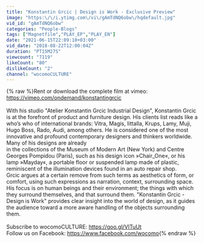 ```yaml
---
title: "Konstantin Grcic | Design is Work - Exclusive Preview"
image: "https:\/\/i.ytimg.com\/vi\/gAmTdNQ6obw\/hqdefault.jpg"
vid_id: "gAmTdNQ6obw"
categories: "People-Blogs"
tags: ["Magnetfilm","PLAY_EP","PLAY_EN"]
date: "2021-06-15T22:09:10+03:00"
vid_date: "2018-08-22T12:00:04Z"
duration: "PT15M27S"
viewcount: "7119"
likeCount: "80"
dislikeCount: "2"
channel: "wocomoCULTURE"
---
```

{% raw %}Rent or download the complete film at vimeo:<br /><a rel="nofollow" target="blank" href="https://vimeo.com/ondemand/konstantingrcic">https://vimeo.com/ondemand/konstantingrcic</a>  <br /><br />With his studio &quot;Atelier Konstantin Grcic Industrial Design&quot;, Konstantin Grcic is at the forefront of product and furniture design. His clients list reads like a who’s who of international brands: Vitra, Magis, Iittalla, Krups, Lamy, Muji, Hugo Boss, Rado, Audi, among others. He is considered one of the most innovative and profound contemporary designers and thinkers worldwide. Many of his designs are already<br />in the collections of the Museum of Modern Art (New York) and Centre Georges Pompidou (Paris), such as his design icon »Chair_One«, or his lamp »Mayday«, a portable floor or suspended lamp made of plastic, reminiscent of the illumination devices found in an auto repair shop.<br />Grcic argues at a certain remove from such terms as aesthetics of form, or comfort, using such expressions as narration, context, surrounding space. His focus is on human beings and their environment; the things with which they surround themselves, and that surround them. &quot;Konstantin Grcic - Design is Work&quot; provides clear insight into the world of design, as it guides the audience toward a more aware handling of the objects surrounding them.<br /><br />Subscribe to wocomoCULTURE: <a rel="nofollow" target="blank" href="https://goo.gl/VITuUt">https://goo.gl/VITuUt</a> <br />Follow us on Facebook: <a rel="nofollow" target="blank" href="https://www.facebook.com/wocomo">https://www.facebook.com/wocomo</a>{% endraw %}
